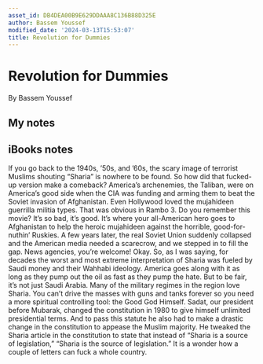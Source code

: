 ```yaml
---
asset_id: DB4DEA00B9E629DDAAA8C136B88D325E
author: Bassem Youssef
modified_date: '2024-03-13T15:53:07'
title: Revolution for Dummies
---
```


# Revolution for Dummies

By Bassem Youssef

## My notes <a name="my_notes_dont_delete"></a>



## iBooks notes <a name="ibooks_notes_dont_delete"></a>


If you go back to the 1940s, ’50s, and ’60s, the scary image of terrorist Muslims shouting “Sharia” is nowhere to be found. So how did that fucked-up version make a comeback?
America’s archenemies, the Taliban, were on America’s good side when the CIA was funding and arming them to beat the Soviet invasion of Afghanistan. Even Hollywood loved the mujahideen guerrilla militia types. That was obvious in Rambo 3. Do you remember this movie? It’s so bad, it’s good. It’s where your all-American hero goes to Afghanistan to help the heroic mujahideen against the horrible, good-for-nuthin’ Ruskies. A few years later, the real Soviet Union suddenly collapsed and the American media needed a scarecrow, and we stepped in to fill the gap. News agencies, you’re welcome!
Okay. So, as I was saying, for decades the worst and most extreme interpretation of Sharia was fueled by Saudi money and their Wahhabi ideology. America goes along with it as long as they pump out the oil as fast as they pump the hate. But to be fair, it’s not just Saudi Arabia. Many of the military regimes in the region love Sharia. You can’t drive the masses with guns and tanks forever so you need a more spiritual controlling tool: the Good God Himself.
Sadat, our president before Mubarak, changed the constitution in 1980 to give himself unlimited presidential terms. And to pass this statute he also had to make a drastic change in the constitution to appease the Muslim majority. He tweaked the Sharia article in the constitution to state that instead of “Sharia is a source of legislation,” “Sharia is the source of legislation.” It is a wonder how a couple of letters can fuck a whole country.